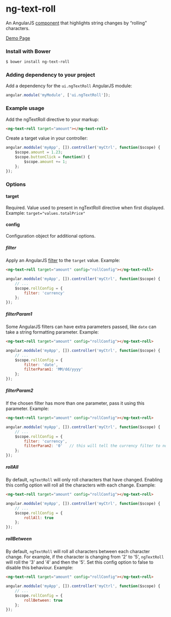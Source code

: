 # ng-text-roll
An AngularJS [component](https://docs.angularjs.org/guide/component)
that highlights string changes by “rolling” characters.

[Demo Page](http://daveteply.github.io/ng-text-roll/dist)

### Install with Bower
```sh
$ bower install ng-text-roll
```

### Adding dependency to your project
Add a dependency for the `ui.ngTextRoll` AngularJS module:

```js
angular.module('myModule', ['ui.ngTextRoll']);
```

### Example usage
Add the ngTextRoll directive to your markup:
```html
<ng-text-roll target="amount"></ng-text-roll>
```

Create a target value in your controller:
```js
angular.moddule('myApp', []).controller('myCtrl', function($scope) {
	$scope.amount = 1.23;
	$scope.buttonClick = function() {
		$scope.amount += 1;
	};
});
```

### Options

#### target
Required.  Value used to present in ngTextRoll directive when first displayed.
Example: `target="values.totalPrice"`
#### config
Configuration object for additional options.
##### filter
Apply an AngularJS [filter](https://docs.angularjs.org/api/ng/filter) to the `target` value.
Example:
```html
<ng-text-roll target="amount" config="rollConfig"></ng-text-roll>
```
```js
angular.moddule('myApp', []).controller('myCtrl', function($scope) {
	// ...
	$scope.rollConfig = {
		filter: 'currency'
	};
});
```
##### filterParam1
Some AngularJS filters can have extra parameters passed, like `date` can take a string formatting parameter.
Example:
```html
<ng-text-roll target="amount" config="rollConfig"></ng-text-roll>
```
```js
angular.moddule('myApp', []).controller('myCtrl', function($scope) {
	// ...
	$scope.rollConfig = {
		filter: 'date',
		filterParam1: 'MM/dd/yyyy'
	};
});
```
##### filterParam2
If the chosen filter has more than one parameter, pass it using this parameter.
Example:
```html
<ng-text-roll target="amount" config="rollConfig"></ng-text-roll>
```
```js
angular.moddule('myApp', []).controller('myCtrl', function($scope) {
	// ...
	$scope.rollConfig = {
		filter: 'currency',
		filterParam2: '0'   // this will tell the currency filter to not show decimals
	};
});
```
##### rollAll
By default, `ngTextRoll` will only roll characters that have changed.  Enabling this config option
will roll all the characters with each change.
Example:
```html
<ng-text-roll target="amount" config="rollConfig"></ng-text-roll>
```
```js
angular.moddule('myApp', []).controller('myCtrl', function($scope) {
	// ...
	$scope.rollConfig = {
		rollAll: true
	};
});
```
##### rollBetween
By default, `ngTextRoll` will roll all characters between each character change.  For example, if the character is
changing from '2' to '5', `ngTextRoll` will roll the '3' and '4' and then the '5'.  Set this config option
to false to disable this behaviour.
Example:
```html
<ng-text-roll target="amount" config="rollConfig"></ng-text-roll>
```
```js
angular.moddule('myApp', []).controller('myCtrl', function($scope) {
	// ...
	$scope.rollConfig = {
		rollBetween: true
	};
});
```
